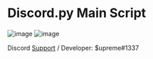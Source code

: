 # Discord.py Main Script

![image](https://user-images.githubusercontent.com/85060930/178155492-ee492f95-1517-4a75-a2d7-480c75a7af60.png)            ![image](https://user-images.githubusercontent.com/85060930/178155408-109760e4-b2bc-47db-90bf-e15811fe1e1f.png)
ㅤ

Discord [Support](https://dsc.gg/pungas) / Developer: $upreme#1337
